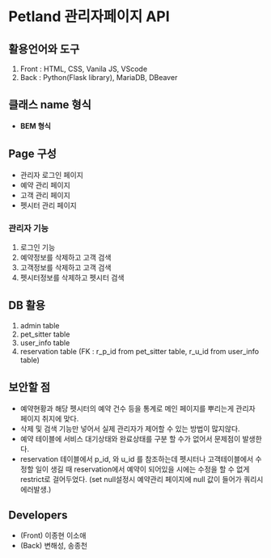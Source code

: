 # Petland 관리자페이지 API

## **활용언어와 도구**

1. Front : HTML, CSS, Vanila JS, VScode
2. Back : Python(Flask library), MariaDB, DBeaver

## **클래스 name 형식**

- **BEM 형식**

## **Page 구성**

- 관리자 로그인 페이지
- 예약 관리 페이지
- 고객 관리 페이지
- 펫시터 관리 페이지

### **관리자 기능**

1. 로그인 기능
2. 예약정보를 삭제하고 고객 검색
3. 고객정보를 삭제하고 고객 검색
4. 펫시터정보를 삭제하고 펫시터 검색

## **DB 활용**

1. admin table
2. pet_sitter table
3. user_info table
4. reservation table (FK : r_p_id from pet_sitter table,
   r_u_id from user_info table)

## **보안할 점**

- 예약현황과 해당 펫시터의 예약 건수 등을 통계로 메인 페이지를 뿌리는게 관리자 페이지 취지에 맞다.
- 삭제 및 검색 기능만 넣어서 실제 관리자가 제어할 수 있는 방법이 많지않다.
- 예약 테이블에 서비스 대기상태와 완료상태를 구분 할 수가 없어서 문제점이 발생한다.
- reservation 테이블에서 p_id, 와 u_id 를 참조하는데 펫시터나 고객테이블에서 수정할 일이 생길 때 reservation에서 예약이 되어있을 시에는 수정을 할 수 없게 restrict로 걸어두었다. (set null설정시 예약관리 페이지에 null 값이 들어가 쿼리시 에러발생.)

## **Developers**

- (Front) 이종현 이소애
- (Back) 변해성, 송종천
